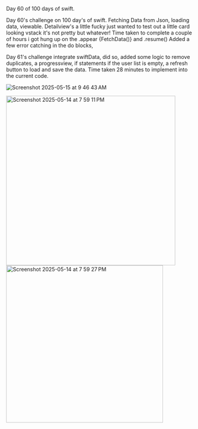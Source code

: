 Day 60 of 100 days of swift. 

Day 60's challenge on 100 day's of swift. Fetching Data from Json, loading data, viewable. Detailview's a little fucky just wanted to test out a little card looking vstack 
it's not pretty but whatever! Time taken to complete a couple of hours i got hung up on the .appear {FetchData()} and .resume() Added a few error catching in the do blocks, 

Day 61's challenge integrate swiftData, did so, added some logic to remove duplicates, a progressview, if statements if the user list is empty, a refresh button to load and save the data. Time taken 28 minutes to implement into the current code. 

![Screenshot 2025-05-15 at 9 46 43 AM](https://github.com/user-attachments/assets/f1c43afe-5a0c-4fa9-9bde-973c0cdab7cf)


<img width="456" alt="Screenshot 2025-05-14 at 7 59 11 PM" src="https://github.com/user-attachments/assets/3da51520-f85e-4426-b10f-adc44f188c77" />


<img width="423" alt="Screenshot 2025-05-14 at 7 59 27 PM" src="https://github.com/user-attachments/assets/cd24f233-6f12-44a4-a199-87b329cdefba" />
